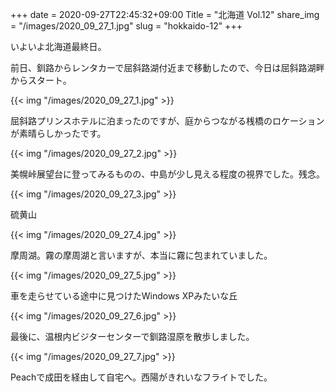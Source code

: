 +++
date  = 2020-09-27T22:45:32+09:00
Title = "北海道 Vol.12"
share_img = "/images/2020_09_27_1.jpg"
slug = "hokkaido-12"
+++

いよいよ北海道最終日。

前日、釧路からレンタカーで屈斜路湖付近まで移動したので、今日は屈斜路湖畔からスタート。

{{< img "/images/2020_09_27_1.jpg" >}}
<p class="caption">屈斜路プリンスホテルに泊まったのですが、庭からつながる桟橋のロケーションが素晴らしかったです。</p>

{{< img "/images/2020_09_27_2.jpg" >}}
<p class="caption">美幌峠展望台に登ってみるものの、中島が少し見える程度の視界でした。残念。</p>

{{< img "/images/2020_09_27_3.jpg" >}}
<p class="caption">硫黄山</p>

{{< img "/images/2020_09_27_4.jpg" >}}
<p class="caption">摩周湖。霧の摩周湖と言いますが、本当に霧に包まれていました。</p>

{{< img "/images/2020_09_27_5.jpg" >}}
<p class="caption">車を走らせている途中に見つけたWindows XPみたいな丘</p>

{{< img "/images/2020_09_27_6.jpg" >}}
<p class="caption">最後に、温根内ビジターセンターで釧路湿原を散歩しました。</p>


{{< img "/images/2020_09_27_7.jpg" >}}
<p class="caption">Peachで成田を経由して自宅へ。西陽がきれいなフライトでした。</p>